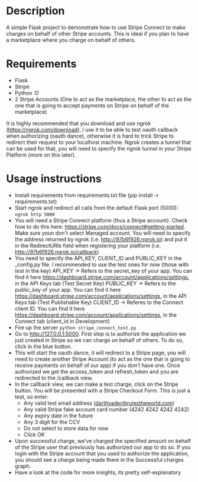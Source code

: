 # Description

A simple Flask project to demonstrate how to use Stripe Connect to make charges on behalf of other Stripe accounts. This is ideal if you plan
to have a marketplace where you charge on behalf of others.

# Requirements

* Flask
* Stripe
* Python :D
* 2 Stripe Accounts (One to act as the marketplace, the other to act as the one that is going to accept payments on Stripe on behalf of the marketplace)

It is highly recommended that you download and use ngrok (https://ngrok.com/download), I use it to be able to test oauth callback when authorizing (oauth dance),
otherwise it is hard to trick Stripe to redirect their request to your localhost machine. Ngrok creates a tunnel that can be used for that, you will need to 
specify the ngrok tunnel in your Stripe Platform (more on this later).

# Usage instructions

* Install requirements from requirements.txt file (pip install -r requirements.txt)
* Start ngrok and redirect all calls from the default Flask port (5000):
    `ngrok http 5000`
* You will need a Stripe Connect platform (thus a Stripe account). Check how to do this here: https://stripe.com/docs/connect#getting-started. Make sure youn don't select Managed account. 
  You will need to specify the address returned by ngrok (i.e. http://97b6f926.ngrok.io) and put it in the RedirectURIs field when registering your platform (i.e. http://97b6f926.ngrok.io/callback)
* You need to specify the API_KEY, CLIENT_ID and PUBLIC_KEY in the _config.py file. I recommended to use the test ones for now (those with _test_ in the key) 
  API_KEY -> Refers to the secret_key of your app. You can find it here https://dashboard.stripe.com/account/applications/settings, in the API Keys tab (Test Secret Key)
  PUBLIC_KEY -> Refers to the public_key of your app. You can find it here https://dashboard.stripe.com/account/applications/settings, in the API Keys tab (Test Publishable Key)
  CLIENT_ID -> Referes to the Connect client ID. You can find it here https://dashboard.stripe.com/account/applications/settings, in the Connect tab (client_id in Development)
* Fire up the server `python stripe_connect_test.py`
* Go to http://127.0.0.1:5000. First step is to authorize the application we just created in Stripe so we can charge on behalf of others. To do so, click in the blue button. 
* This will start the oauth dance, it will redirect to a Stripe page, you will need to create another Stripe Account (to act as the one that is going to receive payments on behalf of our app)
  if you don't have one. Once authorized we get the access_token and refresh_token and you are redirected to the /callback view.
* In the callback view, we can make a test charge, click on the Stripe button. You will be presented with a Stripe Checkout Form. This is just a test, so enter:
    * Any valid test email address (darthvader@rulestheworld.com)
    * Any valid Stripe fake account card number (4242 4242 4242 4242)
    * Any expiry date in the future
    * Any 3 digit for the CCV
    * Do not select to store data for now 
    * Click OK
* Upon successful charge, we've charged the specified amount on behalf of the Stripe user that previously has authorized our app to do so. If you login with the Stripe account that you used
  to authorize the application, you should see a charge being made there in the Successful charges graph.
* Have a look at the code for more insights, its pretty self-explanatory
   
 

